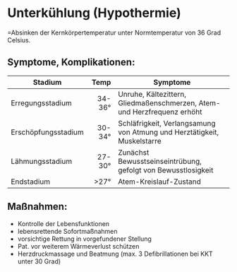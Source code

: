 # Unterkühlung (Hypothermie)
=Absinken der Kernkörpertemperatur unter Normtemperatur von 36 Grad Celsius.

## Symptome, Komplikationen:

| Stadium | Temp | Symptome |
| --- | ---: | --- |
| Erregungsstadium | 34-36° | Unruhe, Kältezittern, Gliedmaßenschmerzen, Atem- und Herzfrequenz erhöht |
| Erschöpfungsstadium | 30-34° | Schläfrigkeit, Verlangsamung von Atmung und Herztätigkeit, Muskelstarre |
| Lähmungsstadium | 27-30° | Zunächst Bewusstseinseintrübung, gefolgt von Bewusstlosigkeit |
| Endstadium | >27° | Atem-Kreislauf-Zustand |

## Maßnahmen:
+ Kontrolle der Lebensfunktionen
+ lebensrettende Sofortmaßnahmen
+ vorsichtige Rettung in vorgefundener Stellung
+ Pat. vor weiterem Wärmeverlust schützen
+ Herzdruckmassage und Beatmung (max. 3 Defibrillationen bei KKT unter 30 Grad)